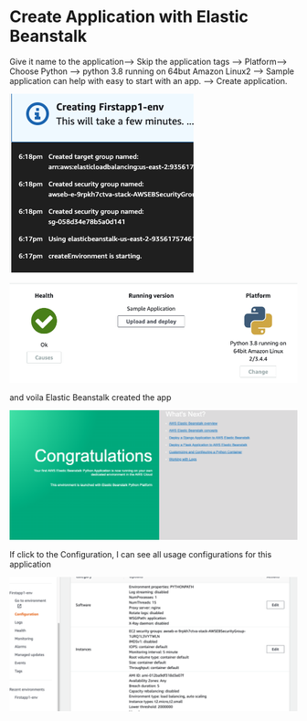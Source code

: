 # Create Application with Elastic Beanstalk

Give it name to the application--> Skip the application tags --> Platform--> Choose Python --> python 3.8 running on 64but Amazon Linux2 --> Sample application can help with easy to start with an app. --> Create application.

![Elastic Beanstalk](3.png)

![health](4.png)

and voila Elastic Beanstalk created the app 

![Finish](5.png)

If click to the Configuration, I can see all usage configurations for this application

![config](6.png)

